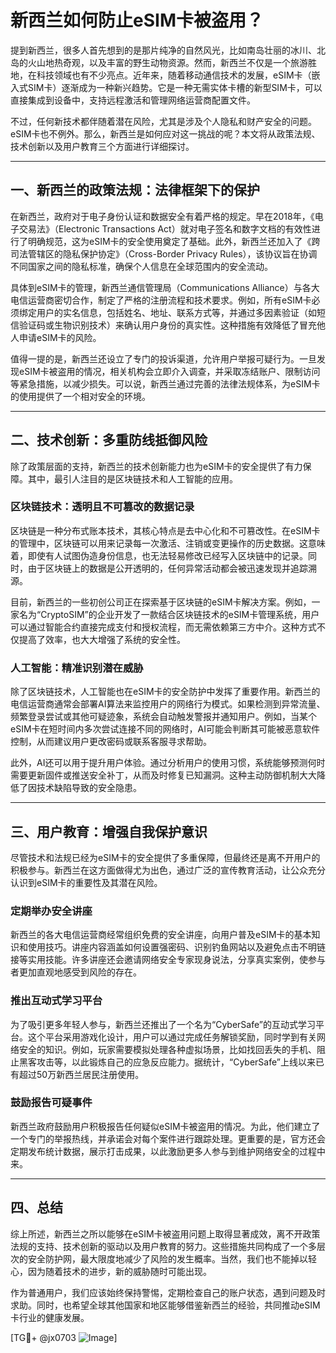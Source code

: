 # 新西兰如何防止eSIM卡被盗用？

提到新西兰，很多人首先想到的是那片纯净的自然风光，比如南岛壮丽的冰川、北岛的火山地热奇观，以及丰富的野生动物资源。然而，新西兰不仅是一个旅游胜地，在科技领域也有不少亮点。近年来，随着移动通信技术的发展，eSIM卡（嵌入式SIM卡）逐渐成为一种新兴趋势。它是一种无需实体卡槽的新型SIM卡，可以直接集成到设备中，支持远程激活和管理网络运营商配置文件。

不过，任何新技术都伴随着潜在风险，尤其是涉及个人隐私和财产安全的问题。eSIM卡也不例外。那么，新西兰是如何应对这一挑战的呢？本文将从政策法规、技术创新以及用户教育三个方面进行详细探讨。

---

## 一、新西兰的政策法规：法律框架下的保护

在新西兰，政府对于电子身份认证和数据安全有着严格的规定。早在2018年，《电子交易法》（Electronic Transactions Act）就对电子签名和数字文档的有效性进行了明确规范，这为eSIM卡的安全使用奠定了基础。此外，新西兰还加入了《跨司法管辖区的隐私保护协定》（Cross-Border Privacy Rules），该协议旨在协调不同国家之间的隐私标准，确保个人信息在全球范围内的安全流动。

具体到eSIM卡的管理，新西兰通信管理局（Communications Alliance）与各大电信运营商密切合作，制定了严格的注册流程和技术要求。例如，所有eSIM卡必须绑定用户的实名信息，包括姓名、地址、联系方式等，并通过多因素验证（如短信验证码或生物识别技术）来确认用户身份的真实性。这种措施有效降低了冒充他人申请eSIM卡的风险。

值得一提的是，新西兰还设立了专门的投诉渠道，允许用户举报可疑行为。一旦发现eSIM卡被盗用的情况，相关机构会立即介入调查，并采取冻结账户、限制访问等紧急措施，以减少损失。可以说，新西兰通过完善的法律法规体系，为eSIM卡的使用提供了一个相对安全的环境。

---

## 二、技术创新：多重防线抵御风险

除了政策层面的支持，新西兰的技术创新能力也为eSIM卡的安全提供了有力保障。其中，最引人注目的是区块链技术和人工智能的应用。

### 区块链技术：透明且不可篡改的数据记录

区块链是一种分布式账本技术，其核心特点是去中心化和不可篡改性。在eSIM卡的管理中，区块链可以用来记录每一次激活、注销或变更操作的历史数据。这意味着，即使有人试图伪造身份信息，也无法轻易修改已经写入区块链中的记录。同时，由于区块链上的数据是公开透明的，任何异常活动都会被迅速发现并追踪溯源。

目前，新西兰的一些初创公司正在探索基于区块链的eSIM卡解决方案。例如，一家名为“CryptoSIM”的企业开发了一款结合区块链技术的eSIM卡管理系统，用户可以通过智能合约直接完成支付和授权流程，而无需依赖第三方中介。这种方式不仅提高了效率，也大大增强了系统的安全性。

### 人工智能：精准识别潜在威胁

除了区块链技术，人工智能也在eSIM卡的安全防护中发挥了重要作用。新西兰的电信运营商通常会部署AI算法来监控用户的网络行为模式。如果检测到异常流量、频繁登录尝试或其他可疑迹象，系统会自动触发警报并通知用户。例如，当某个eSIM卡在短时间内多次尝试连接不同的网络时，AI可能会判断其可能被恶意软件控制，从而建议用户更改密码或联系客服寻求帮助。

此外，AI还可以用于提升用户体验。通过分析用户的使用习惯，系统能够预测何时需要更新固件或推送安全补丁，从而及时修复已知漏洞。这种主动防御机制大大降低了因技术缺陷导致的安全隐患。

---

## 三、用户教育：增强自我保护意识

尽管技术和法规已经为eSIM卡的安全提供了多重保障，但最终还是离不开用户的积极参与。新西兰在这方面做得尤为出色，通过广泛的宣传教育活动，让公众充分认识到eSIM卡的重要性及其潜在风险。

### 定期举办安全讲座

新西兰的各大电信运营商经常组织免费的安全讲座，向用户普及eSIM卡的基本知识和使用技巧。讲座内容涵盖如何设置强密码、识别钓鱼网站以及避免点击不明链接等实用技能。许多讲座还会邀请网络安全专家现身说法，分享真实案例，使参与者更加直观地感受到风险的存在。

### 推出互动式学习平台

为了吸引更多年轻人参与，新西兰还推出了一个名为“CyberSafe”的互动式学习平台。这个平台采用游戏化设计，用户可以通过完成任务解锁奖励，同时学到有关网络安全的知识。例如，玩家需要模拟处理各种虚拟场景，比如找回丢失的手机、阻止黑客攻击等，以此锻炼自己的应急反应能力。据统计，“CyberSafe”上线以来已有超过50万新西兰居民注册使用。

### 鼓励报告可疑事件

新西兰政府鼓励用户积极报告任何疑似eSIM卡被盗用的情况。为此，他们建立了一个专门的举报热线，并承诺会对每个案件进行跟踪处理。更重要的是，官方还会定期发布统计数据，展示打击成果，以此激励更多人参与到维护网络安全的过程中来。

---

## 四、总结

综上所述，新西兰之所以能够在eSIM卡被盗用问题上取得显著成效，离不开政策法规的支持、技术创新的驱动以及用户教育的努力。这些措施共同构成了一个多层次的安全防护网，最大限度地减少了风险的发生概率。当然，我们也不能掉以轻心，因为随着技术的进步，新的威胁随时可能出现。

作为普通用户，我们应该始终保持警惕，定期检查自己的账户状态，遇到问题及时求助。同时，也希望全球其他国家和地区能够借鉴新西兰的经验，共同推动eSIM卡行业的健康发展。

[TG💪+ @jx0703 ![Image](https://github.com/user-attachments/assets/dbca1d08-cadb-493c-b0ec-ad6f7a83f270)]